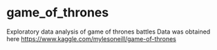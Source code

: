 # game_of_thrones
Exploratory data analysis of game of thrones battles
Data was obtained here https://www.kaggle.com/mylesoneill/game-of-thrones
